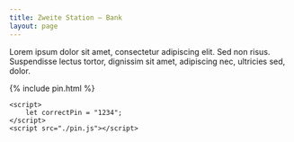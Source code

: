 ```yaml
---
title: Zweite Station – Bank
layout: page
---
```


Lorem ipsum dolor sit amet, consectetur adipiscing elit. Sed non risus. Suspendisse lectus tortor, dignissim sit amet, adipiscing nec, ultricies sed, dolor.

{% include pin.html %}

<html>
    <div id="coordinates" class="text-center" style="display:none">
        <h3>
            <a href="{% include carrot_map_link.html %}">Nächste Station</a>
        </h3>
        {% include carrot_map.html %}
    </div>

    <script>
        let correctPin = "1234";
    </script>
    <script src="./pin.js"></script>

</html>
